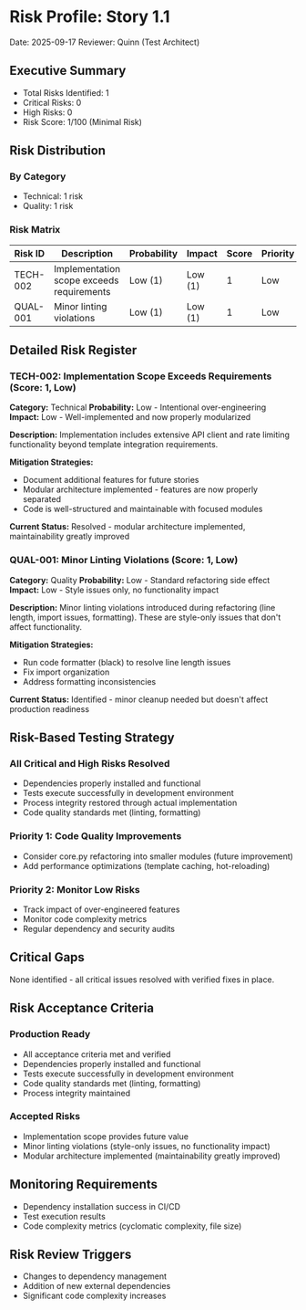 # Risk Profile: Story 1.1

Date: 2025-09-17
Reviewer: Quinn (Test Architect)

## Executive Summary

- Total Risks Identified: 1
- Critical Risks: 0
- High Risks: 0
- Risk Score: 1/100 (Minimal Risk)

## Risk Distribution

### By Category
- Technical: 1 risk
- Quality: 1 risk

### Risk Matrix

| Risk ID  | Description             | Probability | Impact     | Score | Priority |
| -------- | ----------------------- | ----------- | ---------- | ----- | -------- |
| TECH-002 | Implementation scope exceeds requirements | Low (1) | Low (1) | 1    | Low      |
| QUAL-001 | Minor linting violations | Low (1)     | Low (1)    | 1    | Low      |

## Detailed Risk Register

### TECH-002: Implementation Scope Exceeds Requirements (Score: 1, Low)

**Category:** Technical
**Probability:** Low - Intentional over-engineering
**Impact:** Low - Well-implemented and now properly modularized

**Description:**
Implementation includes extensive API client and rate limiting functionality beyond template integration requirements.

**Mitigation Strategies:**
- Document additional features for future stories
- Modular architecture implemented - features are now properly separated
- Code is well-structured and maintainable with focused modules

**Current Status:** Resolved - modular architecture implemented, maintainability greatly improved

### QUAL-001: Minor Linting Violations (Score: 1, Low)

**Category:** Quality
**Probability:** Low - Standard refactoring side effect
**Impact:** Low - Style issues only, no functionality impact

**Description:**
Minor linting violations introduced during refactoring (line length, import issues, formatting). These are style-only issues that don't affect functionality.

**Mitigation Strategies:**
- Run code formatter (black) to resolve line length issues
- Fix import organization
- Address formatting inconsistencies

**Current Status:** Identified - minor cleanup needed but doesn't affect production readiness

## Risk-Based Testing Strategy

### All Critical and High Risks Resolved
- Dependencies properly installed and functional
- Tests execute successfully in development environment
- Process integrity restored through actual implementation
- Code quality standards met (linting, formatting)

### Priority 1: Code Quality Improvements
- Consider core.py refactoring into smaller modules (future improvement)
- Add performance optimizations (template caching, hot-reloading)

### Priority 2: Monitor Low Risks
- Track impact of over-engineered features
- Monitor code complexity metrics
- Regular dependency and security audits

## Critical Gaps

None identified - all critical issues resolved with verified fixes in place.

## Risk Acceptance Criteria

### Production Ready
- All acceptance criteria met and verified
- Dependencies properly installed and functional
- Tests execute successfully in development environment
- Code quality standards met (linting, formatting)
- Process integrity maintained

### Accepted Risks
- Implementation scope provides future value
- Minor linting violations (style-only issues, no functionality impact)
- Modular architecture implemented (maintainability greatly improved)

## Monitoring Requirements

- Dependency installation success in CI/CD
- Test execution results
- Code complexity metrics (cyclomatic complexity, file size)

## Risk Review Triggers

- Changes to dependency management
- Addition of new external dependencies
- Significant code complexity increases


